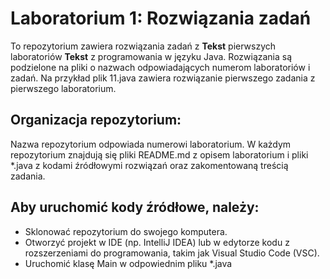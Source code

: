 # Laboratorium 1: Rozwiązania zadań

To repozytorium zawiera rozwiązania zadań z **Tekst** pierwszych laboratoriów **Tekst** z programowania w języku Java. Rozwiązania są podzielone na pliki o nazwach odpowiadających numerom laboratoriów i zadań. Na przykład plik 11.java zawiera rozwiązanie pierwszego zadania z pierwszego laboratorium.

## Organizacja repozytorium:

Nazwa repozytorium odpowiada numerowi laboratorium. W każdym repozytorium znajdują się pliki README.md z opisem laboratorium i pliki *.java z kodami źródłowymi rozwiązań oraz zakomentowaną treścią zadania.

## Aby uruchomić kody źródłowe, należy:

- Sklonować repozytorium do swojego komputera.
- Otworzyć projekt w IDE (np. IntelliJ IDEA) lub w edytorze kodu z rozszerzeniami do programowania, takim jak Visual Studio Code (VSC).
- Uruchomić klasę Main w odpowiednim pliku *.java
